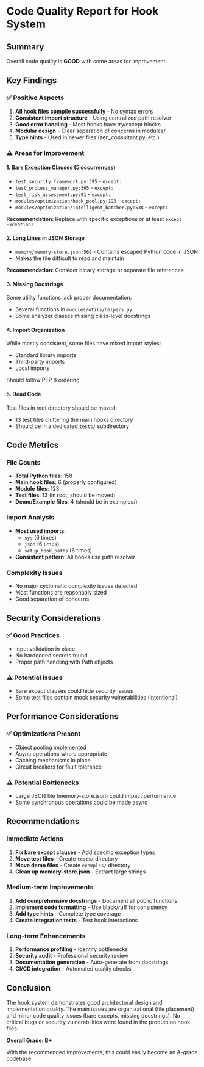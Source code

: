 # Code Quality Report for Hook System

## Summary

Overall code quality is **GOOD** with some areas for improvement.

## Key Findings

### ✅ Positive Aspects

1. **All hook files compile successfully** - No syntax errors
2. **Consistent import structure** - Using centralized path resolver
3. **Good error handling** - Most hooks have try/except blocks
4. **Modular design** - Clear separation of concerns in modules/
5. **Type hints** - Used in newer files (zen_consultant.py, etc.)

### ⚠️ Areas for Improvement

#### 1. Bare Exception Clauses (5 occurrences)
- `test_security_framework.py:395` - `except:`
- `test_process_manager.py:365` - `except:`
- `test_risk_assessment.py:91` - `except:`
- `modules/optimization/hook_pool.py:198` - `except:`
- `modules/optimization/intelligent_batcher.py:538` - `except:`

**Recommendation**: Replace with specific exceptions or at least `except Exception:`

#### 2. Long Lines in JSON Storage
- `memory/memory-store.json:569` - Contains escaped Python code in JSON
- Makes the file difficult to read and maintain

**Recommendation**: Consider binary storage or separate file references

#### 3. Missing Docstrings
Some utility functions lack proper documentation:
- Several functions in `modules/utils/helpers.py`
- Some analyzer classes missing class-level docstrings

#### 4. Import Organization
While mostly consistent, some files have mixed import styles:
- Standard library imports
- Third-party imports  
- Local imports

Should follow PEP 8 ordering.

#### 5. Dead Code
Test files in root directory should be moved:
- 13 test files cluttering the main hooks directory
- Should be in a dedicated `tests/` subdirectory

## Code Metrics

### File Counts
- **Total Python files**: 158
- **Main hook files**: 6 (properly configured)
- **Module files**: 123
- **Test files**: 13 (in root, should be moved)
- **Demo/Example files**: 4 (should be in examples/)

### Import Analysis
- **Most used imports**:
  - `sys` (6 times)
  - `json` (6 times)
  - `setup_hook_paths` (6 times)
- **Consistent pattern**: All hooks use path resolver

### Complexity Issues
- No major cyclomatic complexity issues detected
- Most functions are reasonably sized
- Good separation of concerns

## Security Considerations

### ✅ Good Practices
- Input validation in place
- No hardcoded secrets found
- Proper path handling with Path objects

### ⚠️ Potential Issues
- Bare except clauses could hide security issues
- Some test files contain mock security vulnerabilities (intentional)

## Performance Considerations

### ✅ Optimizations Present
- Object pooling implemented
- Async operations where appropriate
- Caching mechanisms in place
- Circuit breakers for fault tolerance

### ⚠️ Potential Bottlenecks
- Large JSON file (memory-store.json) could impact performance
- Some synchronous operations could be made async

## Recommendations

### Immediate Actions
1. **Fix bare except clauses** - Add specific exception types
2. **Move test files** - Create `tests/` directory
3. **Move demo files** - Create `examples/` directory
4. **Clean up memory-store.json** - Extract large strings

### Medium-term Improvements
1. **Add comprehensive docstrings** - Document all public functions
2. **Implement code formatting** - Use black/ruff for consistency
3. **Add type hints** - Complete type coverage
4. **Create integration tests** - Test hook interactions

### Long-term Enhancements
1. **Performance profiling** - Identify bottlenecks
2. **Security audit** - Professional security review
3. **Documentation generation** - Auto-generate from docstrings
4. **CI/CD integration** - Automated quality checks

## Conclusion

The hook system demonstrates good architectural design and implementation quality. The main issues are organizational (file placement) and minor code quality issues (bare excepts, missing docstrings). No critical bugs or security vulnerabilities were found in the production hook files.

**Overall Grade: B+**

With the recommended improvements, this could easily become an A-grade codebase.